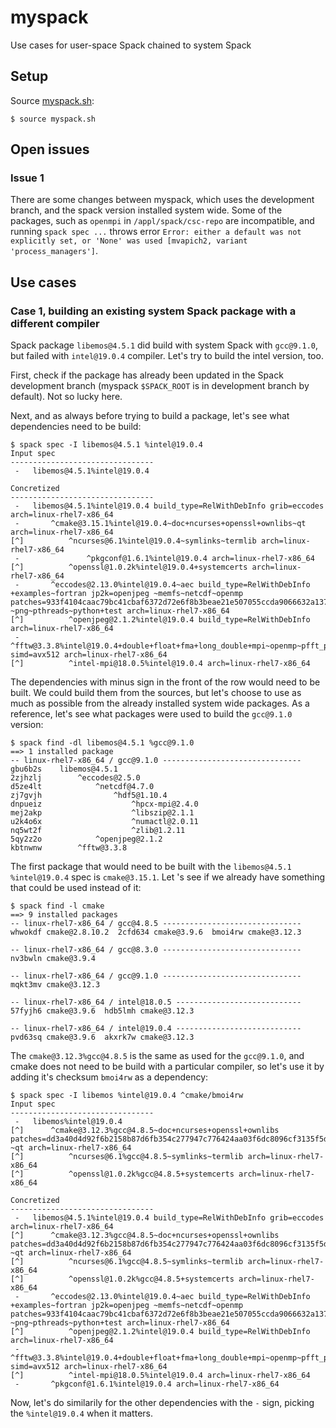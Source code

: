 # myspack

Use cases for user-space Spack chained to system Spack


## Setup

Source [myspack.sh](myspack.sh):

```console
$ source myspack.sh
```


## Open issues

### Issue 1

There are some changes between myspack, which uses the development
branch, and the spack version installed system wide. Some of the
packages, such as `openmpi` in `/appl/spack/csc-repo` are
incompatible, and running `spack spec ...` throws error `Error: either
a default was not explicitly set, or 'None' was used [mvapich2,
variant 'process_managers']`.



## Use cases

### Case 1, building an existing system Spack package with a different compiler

Spack package `libemos@4.5.1` did build with system Spack with
`gcc@9.1.0`, but failed with `intel@19.0.4` compiler. Let's try to
build the intel version, too.

First, check if the package has already been updated in the Spack
development branch (myspack `$SPACK_ROOT` is in development branch by
default). Not so lucky here.

Next, and as always before trying to build a package, let's see what
dependencies need to be build:

```console
$ spack spec -I libemos@4.5.1 %intel@19.0.4
Input spec
--------------------------------
 -   libemos@4.5.1%intel@19.0.4

Concretized
--------------------------------
 -   libemos@4.5.1%intel@19.0.4 build_type=RelWithDebInfo grib=eccodes arch=linux-rhel7-x86_64
 -       ^cmake@3.15.1%intel@19.0.4~doc+ncurses+openssl+ownlibs~qt arch=linux-rhel7-x86_64
[^]          ^ncurses@6.1%intel@19.0.4~symlinks~termlib arch=linux-rhel7-x86_64
 -               ^pkgconf@1.6.1%intel@19.0.4 arch=linux-rhel7-x86_64
[^]          ^openssl@1.0.2k%intel@19.0.4+systemcerts arch=linux-rhel7-x86_64
 -       ^eccodes@2.13.0%intel@19.0.4~aec build_type=RelWithDebInfo +examples~fortran jp2k=openjpeg ~memfs~netcdf~openmp patches=933f4104caac79bc41cbaf6372d72e6f8b3beae21e507055ccda9066632a137c,caa4c2f2ac4a13a61c3372cd64f2f6f6570c78ed2ab91497a76b02c584abe1bc ~png~pthreads~python+test arch=linux-rhel7-x86_64
[^]          ^openjpeg@2.1.2%intel@19.0.4 build_type=RelWithDebInfo arch=linux-rhel7-x86_64
 -       ^fftw@3.3.8%intel@19.0.4+double+float+fma+long_double+mpi~openmp~pfft_patches~quad simd=avx512 arch=linux-rhel7-x86_64
[^]          ^intel-mpi@18.0.5%intel@19.0.4 arch=linux-rhel7-x86_64
```

The dependencies with minus sign in the front of the row would need to
be built. We could build them from the sources, but let's choose to
use as much as possible from the already installed system wide
packages. As a reference, let's see what packages were used to build
the `gcc@9.1.0` version:

```console
$ spack find -dl libemos@4.5.1 %gcc@9.1.0
==> 1 installed package
-- linux-rhel7-x86_64 / gcc@9.1.0 -------------------------------
gbu6b2s    libemos@4.5.1
2zjhzlj        ^eccodes@2.5.0
d5ze4lt            ^netcdf@4.7.0
zj7gvjh                ^hdf5@1.10.4
dnpueiz                    ^hpcx-mpi@2.4.0
mej2akp                    ^libszip@2.1.1
u2k4o6x                    ^numactl@2.0.11
nq5wt2f                    ^zlib@1.2.11
5qy2z2o            ^openjpeg@2.1.2
kbtnwnw        ^fftw@3.3.8
```

The first package that would need to be built with the `libemos@4.5.1
%intel@19.0.4` spec is `cmake@3.15.1`. Let 's see if we already have
something that could be used instead of it:

```console
$ spack find -l cmake
==> 9 installed packages
-- linux-rhel7-x86_64 / gcc@4.8.5 -------------------------------
whwokdf cmake@2.8.10.2  2cfd634 cmake@3.9.6  bmoi4rw cmake@3.12.3

-- linux-rhel7-x86_64 / gcc@8.3.0 -------------------------------
nv3bwln cmake@3.9.4

-- linux-rhel7-x86_64 / gcc@9.1.0 -------------------------------
mqkt3mv cmake@3.12.3

-- linux-rhel7-x86_64 / intel@18.0.5 ----------------------------
57fyjh6 cmake@3.9.6  hdb5lmh cmake@3.12.3

-- linux-rhel7-x86_64 / intel@19.0.4 ----------------------------
pvd63sq cmake@3.9.6  akxrk7w cmake@3.12.3
```

The `cmake@3.12.3%gcc@4.8.5` is the same as used for the `gcc@9.1.0`,
and cmake does not need to be build with a particular compiler, so
let's use it by adding it's checksum `bmoi4rw` as a dependency:

```console
$ spack spec -I libemos %intel@19.0.4 ^cmake/bmoi4rw
Input spec
--------------------------------
 -   libemos%intel@19.0.4
[^]      ^cmake@3.12.3%gcc@4.8.5~doc+ncurses+openssl+ownlibs patches=dd3a40d4d92f6b2158b87d6fb354c277947c776424aa03f6dc8096cf3135f5d0 ~qt arch=linux-rhel7-x86_64
[^]          ^ncurses@6.1%gcc@4.8.5~symlinks~termlib arch=linux-rhel7-x86_64
[^]          ^openssl@1.0.2k%gcc@4.8.5+systemcerts arch=linux-rhel7-x86_64

Concretized
--------------------------------
 -   libemos@4.5.1%intel@19.0.4 build_type=RelWithDebInfo grib=eccodes arch=linux-rhel7-x86_64
[^]      ^cmake@3.12.3%gcc@4.8.5~doc+ncurses+openssl+ownlibs patches=dd3a40d4d92f6b2158b87d6fb354c277947c776424aa03f6dc8096cf3135f5d0 ~qt arch=linux-rhel7-x86_64
[^]          ^ncurses@6.1%gcc@4.8.5~symlinks~termlib arch=linux-rhel7-x86_64
[^]          ^openssl@1.0.2k%gcc@4.8.5+systemcerts arch=linux-rhel7-x86_64
 -       ^eccodes@2.13.0%intel@19.0.4~aec build_type=RelWithDebInfo +examples~fortran jp2k=openjpeg ~memfs~netcdf~openmp patches=933f4104caac79bc41cbaf6372d72e6f8b3beae21e507055ccda9066632a137c,caa4c2f2ac4a13a61c3372cd64f2f6f6570c78ed2ab91497a76b02c584abe1bc ~png~pthreads~python+test arch=linux-rhel7-x86_64
[^]          ^openjpeg@2.1.2%intel@19.0.4 build_type=RelWithDebInfo arch=linux-rhel7-x86_64
 -       ^fftw@3.3.8%intel@19.0.4+double+float+fma+long_double+mpi~openmp~pfft_patches~quad simd=avx512 arch=linux-rhel7-x86_64
[^]          ^intel-mpi@18.0.5%intel@19.0.4 arch=linux-rhel7-x86_64
 -       ^pkgconf@1.6.1%intel@19.0.4 arch=linux-rhel7-x86_64
```

Now, let's do similarily for the other dependencies with the `-` sign,
picking the `%intel@19.0.4` when it matters.
